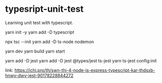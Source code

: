 # typesript-unit-test
Learning unit test with typescript.

yarn init -y
yarn add -D typescript

npx tsc --init
yarn add -D ts-node nodemon

yarn dev
yarn build
yarn start

yarn add -D jest
yarn add -D jest @types/jest ts-jest
yarn ts-jest config:init

link: https://ichi.pro/th/swn-thi-4-node-js-express-typescript-kar-thdsxb-hnwy-dwy-jest-90178228844272